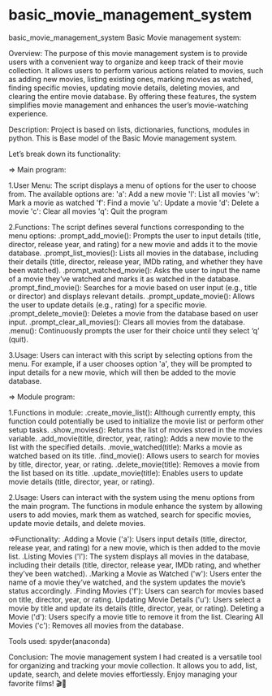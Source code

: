 # basic_movie_management_system
basic_movie_management_system
Basic Movie management system:

Overview:
The purpose of this movie management system is to provide users with a convenient way to organize and keep track of their movie collection. It allows users to perform various actions related to movies, such as adding new movies, listing existing ones, marking movies as watched, finding specific movies, updating movie details, deleting movies, and clearing the entire movie database. By offering these features, the system simplifies movie management and enhances the user’s movie-watching experience.

Description:
Project is based on lists, dictionaries, functions, modules in python. This is Base model of the Basic Movie management system.


Let’s break down its functionality:

=> Main program:

1.User Menu:
The script displays a menu of options for the user to choose from.
The available options are:
'a': Add a new movie
'l': List all movies
'w': Mark a movie as watched
'f': Find a movie
'u': Update a movie
'd': Delete a movie
'c': Clear all movies
'q': Quit the program

2.Functions:
The script defines several functions corresponding to the menu options:
.prompt_add_movie(): Prompts the user to input details (title, director, release year, and rating) for a new movie and adds it to the movie database.
.prompt_list_movies(): Lists all movies in the database, including their details (title, director, release year, IMDb rating, and whether they have been watched).
.prompt_watched_movie(): Asks the user to input the name of a movie they’ve watched and marks it as watched in the database.
.prompt_find_movie(): Searches for a movie based on user input (e.g., title or director) and displays relevant details.
.prompt_update_movie(): Allows the user to update details (e.g., rating) for a specific movie.
.prompt_delete_movie(): Deletes a movie from the database based on user input.
.prompt_clear_all_movies(): Clears all movies from the database.
.menu(): Continuously prompts the user for their choice until they select ‘q’ (quit).

3.Usage:
Users can interact with this script by selecting options from the menu.
For example, if a user chooses option 'a', they will be prompted to input details for a new movie, which will then be added to the movie database.


=> Module program:

1.Functions in module:
.create_movie_list(): Although currently empty, this function could potentially be used to initialize the movie list or perform other setup tasks.
.show_movies(): Returns the list of movies stored in the movies variable.
.add_movie(title, director, year, rating): Adds a new movie to the list with the specified details.
.movie_watched(title): Marks a movie as watched based on its title.
.find_movie(): Allows users to search for movies by title, director, year, or rating.
.delete_movie(title): Removes a movie from the list based on its title.
.update_movie(title): Enables users to update movie details (title, director, year, or rating).

2.Usage:
Users can interact with the system using the menu options from the main program.
The functions in module enhance the system by allowing users to add movies, mark them as watched, search for specific movies, update movie details, and delete movies.

=>Functionality:
.Adding a Movie ('a'): Users input details (title, director, release year, and rating) for a new movie, which is then added to the movie list.
.Listing Movies ('l'): The system displays all movies in the database, including their details (title, director, release year, IMDb rating, and whether they’ve been watched).
.Marking a Movie as Watched ('w'): Users enter the name of a movie they’ve watched, and the system updates the movie’s status accordingly.
.Finding Movies ('f'): Users can search for movies based on title, director, year, or rating.
Updating Movie Details ('u'): Users select a movie by title and update its details (title, director, year, or rating).
Deleting a Movie ('d'): Users specify a movie title to remove it from the list.
Clearing All Movies ('c'): Removes all movies from the database.

Tools used: spyder(anaconda)


Conclusion:
The movie management system I had created is a versatile tool for organizing and tracking your movie collection. It allows you to add, list, update, search, and delete movies effortlessly. Enjoy managing your favorite films! 🎬📝
